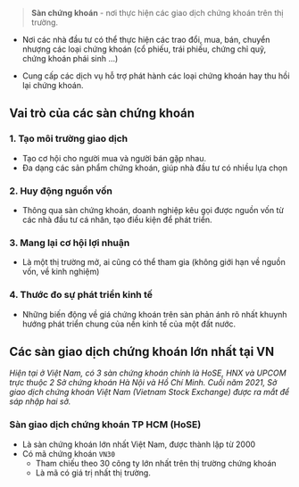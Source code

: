 > **Sàn chứng khoán** - nơi thực hiện các giao dịch chứng khoán trên thị trường.

* Nơi các nhà đầu tư có thể thực hiện các trao đổi, mua, bán, chuyển nhượng các loại chứng khoán (cổ phiếu, trái phiếu, chứng chỉ quỹ, chứng khoán phái sinh ...)

* Cung cấp các dịch vụ hỗ trợ phát hành các loại chứng khoán hay thu hồi lại chứng khoán.

## Vai trò của các sàn chứng khoán

### 1. Tạo môi trường giao dịch
* Tạo cơ hội cho người mua và người bán gặp nhau.
* Đa dạng các sản phẩm chứng khoán, giúp nhà đầu tư có nhiều lựa chọn

### 2. Huy động nguồn vốn
* Thông qua sàn chứng khoán, doanh nghiệp kêu gọi được nguồn vốn từ các nhà đầu tư cá nhân, tạo điều kiện để phát triển.

### 3. Mang lại cơ hội lợi nhuận
* Là một thị trường mở, ai cũng có thể tham gia (không giới hạn về nguồn vốn, về kinh nghiệm)

### 4. Thước đo sự phát triển kinh tế
* Những biến động về giá chứng khoán trên sàn phản ánh rõ nhất khuynh hướng phát triển chung của nền kinh tế của một đất nước.

## Các sàn giao dịch chứng khoán lớn nhất tại VN
_Hiện tại ở Việt Nam, có 3 sàn chứng khoán chính là HoSE, HNX và UPCOM trực thuộc 2 Sở chứng khoán Hà Nội và Hồ Chí Minh. Cuối năm 2021, Sở giao dịch chứng khoán Việt Nam (Vietnam Stock Exchange) được ra mắt để sáp nhập hai sở._

### Sàn giao dịch chứng khoán TP HCM (HoSE)
* Là sàn chứng khoán lớn nhất Việt Nam, được thành lập từ 2000
* Có mã chứng khoán `VN30`
  * Tham chiếu theo 30 công ty lớn nhất trên thị trường chứng khoán
  * Là mã có giá trị nhất thị trường.

